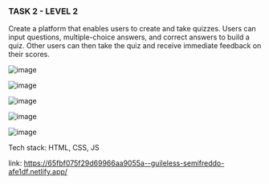 ### TASK 2 - LEVEL 2

Create a platform that enables users to create and take quizzes. Users can input questions,
multiple-choice answers, and correct answers to build a quiz. Other users can then take the quiz
and receive immediate feedback on their scores.

![image](https://github.com/jeevana1234/CodSoft/assets/77741877/1b7f4562-651e-4d53-995d-293ece94b04a)

![image](https://github.com/jeevana1234/CodSoft/assets/77741877/61af49d9-e48f-42d3-9688-d7f70e39bc0f)

![image](https://github.com/jeevana1234/CodSoft/assets/77741877/99c9315e-a076-42d1-b2ce-d8e8b20ae253)

![image](https://github.com/jeevana1234/CodSoft/assets/77741877/bcf286be-2def-45e4-bc4e-39f670954495)

![image](https://github.com/jeevana1234/CodSoft/assets/77741877/7e125d7b-a1f4-4dd4-bdbf-5a35e31cea06)


Tech stack: HTML, CSS, JS

link: https://65fbf075f29d69966aa9055a--guileless-semifreddo-afe1df.netlify.app/




